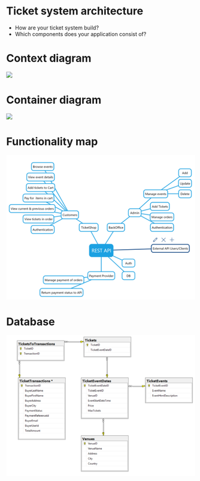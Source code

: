 # Ticket system architecture

* How are your ticket system build?
* Which components does your application consist of?

# Context diagram

<img src="images/context.png" />

# Container diagram

<img src="images/container.png" />

# Functionality map
<img src="images/functionality-mapping-v1.png" />

# Database

<img src="images/database_diagram.png" />